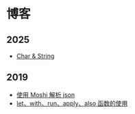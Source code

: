 # 博客

## 2025

- [Char & String](https://hefengbao.github.io/blog/20250613-char-string)

## 2019 

- [使用 Moshi 解析 json](https://hefengbao.github.io/blog/20190519-getting-started-using-moshi-for-json-parsing-with-kotlin)
- [let、with、run、apply、also 函数的使用](https://hefengbao.github.io/blog/20190511-kotlin-let-with-run-apply-also)